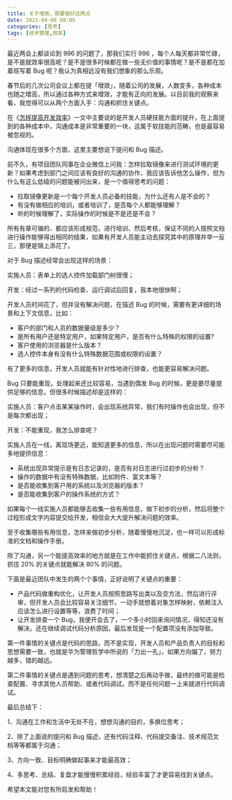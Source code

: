 ```yaml
---
title: 关于增效，需要做好这两点
date: 2021-04-06 08:05
categories: [思考]
tags: [技术管理,效率]
---
```


最近两会上都谈论到 996 的问题了，那我们实行 996 ，每个人每天都非常忙碌，是不是就效率很高呢？是不是很多时候都在做一些无价值的事情呢？是不是都在加着班写着 Bug 呢？我认为真相远没有我们想象的那么乐观。

春节后的几次公司会议上都在提「增效」，随着公司的发展，人数变多，各种成本也随之增高，所以通过各种方式来增效，才能有正向的发展。以目前我的观察来看，我觉得可以从两个方面入手：沟通和抓住关键点。

在《[怎样提高开发效率](http://mp.weixin.qq.com/s?__biz=MzU0NjgzNzQyMw==&mid=2247483743&idx=1&sn=e2023b3216da4d334a8e7b3c35ce8799&chksm=fb56c79fcc214e898732e4ec3ba16c408606da47f9734f14c4b013fa371656d433dccb277c33&scene=21#wechat_redirect)》一文中主要说的是开发人员硬技能方面的提升，在上面提到的各种成本中，沟通成本是非常重要的一块，这属于软技能的范畴，也是最容易被忽视的。

沟通体现在很多个方面，这里主要想说下提问和 Bug 描述。

前不久，有项目团队同事在企业微信上问我：怎样拉取镜像来进行测试环境的更新？如果考虑到部门之间应该有良好的沟通的协作，我应该告诉他怎么操作，但为什么有这么低级的问题能被问出来，是一个值得思考的问题：

- 拉取镜像更新是一个每个开发人员必备的技能，为什么还有人是不会的？
- 有没有做相应的培训，或者培训了，是否每个人都能够理解？
- 听的时候理解了，实际操作的时候是不是还是不会？

所有有章可循的、都应该形成规范，进行培训、然后考核，保证不同的人按照文档进行操作能够得出相同的结果，如果有开发人员能主动去探究其中的原理并举一反三，那便是锦上添花了。

对于 Bug 描述经常会出现这样的场景：

实施人员：表单上的选人控件加载部门树很慢；

开发：经过一系列的代码检查、运行调试后回复，我本地很快啊；

开发人员时间花了，但并没有解决问题，在描述 Bug 的时候，需要有更详细的场景和上下文信息，比如：

- 客户的部门和人员的数据量级是多少？
- 是所有用户还是特定用户，如果特定用户，是否有什么特殊的权限的设置?
- 客户使用的浏览器是什么版本？
- 选人控件本身有没有什么特殊数据范围或权限的设置？

有了更多的信息，开发人员就能有针对性地进行排查，也能更容易解决问题。

Bug 只要能重现，处理起来还比较容易，当遇到偶发 Bug 的时候，更是要尽量提供足够的信息，但很多时候描述却是这样的：

实施人员：客户点击某某操作时，会出现系统异常，我们有时操作也会出现，但不是每次都出现；

开发：不能重现，我怎么排查呢？

实施人员在一线，离现场更近，能知道更多的信息，所以在出现问题时需要尽可能多地提供信息：

- 系统出现异常提示是有日志记录的，是否有对日志进行过初步的分析？
- 操作的数据中有没有特殊数据，比如附件、富文本等？
- 是否能收集到客户用的系统以及浏览器的版本？
- 是否能收集到客户的操作系统的方式？

如果每个一线实施人员都能够去收集一些有用信息，做下初步的分析，然后将整个过程形成文字内容提交给开发，相信会大大提升解决问题的效率。

至于收集哪些有用信息，怎样来做初步分析，随着慢慢地沉淀，也一样可以形成标准的文档和操作手册。

除了沟通，另一个能提高效率的地方就是在工作中能抓住关键点，根据二八法则，抓住 20% 的关键点就能解决 80% 的问题。

下面是最近团队中发生的两个个事情，正好说明了关键点的重要：

- 产品代码做重构优化，让开发人员按照思路写出类以及空方法，然后进行评审，但开发人员会比较容易关注细节，一动手就想着对象怎样映射，依赖注入应该怎么进行设置等等，浪费了时间；
- 让开发排查一个 Bug，我便开会去了，一个多小时回来询问情况，得知还没有解决，还在继续调试代码分析原因，最后发现是一个配置项没有添加导致。

第一件事情的关键点是代码的思路，而不是实现，开发人员和产品负责人的目标和思想需要一致，也就是华为管理哲学中所说的「力出一孔」，如果方向偏了，努力越多，错的越远。

第二件事情的关键点是遇到问题的思考，想清楚之后再动手做，最终的做可能是检查配置、寻求其他人员帮助、或者代码调试。而不是任何问题一上来就进行代码调试。

最后总结下：

1、沟通在工作和生活中无处不在，想想沟通的目的，多换位思考；

2、除了上面说的提问和 Bug 描述，还有代码注释、代码提交备注、技术规范文档等等都属于沟通；

3、方向一致、目标明确做起事来才能最高效；

4、多思考、总结、复盘才能慢慢积累经验，经验丰富了才更容易找到关键点。

希望本文能对您有所启发和帮助！

